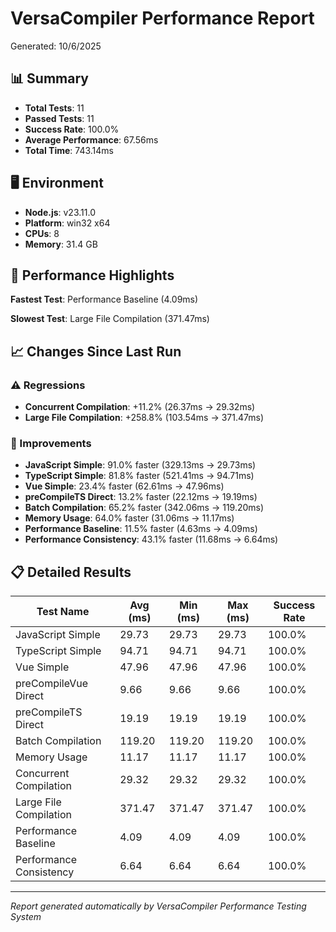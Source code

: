 # VersaCompiler Performance Report

Generated: 10/6/2025

## 📊 Summary

- **Total Tests**: 11
- **Passed Tests**: 11
- **Success Rate**: 100.0%
- **Average Performance**: 67.56ms
- **Total Time**: 743.14ms

## 🖥️ Environment

- **Node.js**: v23.11.0
- **Platform**: win32 x64
- **CPUs**: 8
- **Memory**: 31.4 GB


## 🚀 Performance Highlights

**Fastest Test**: Performance Baseline (4.09ms)

**Slowest Test**: Large File Compilation (371.47ms)

## 📈 Changes Since Last Run

### ⚠️ Regressions
- **Concurrent Compilation**: +11.2% (26.37ms → 29.32ms)
- **Large File Compilation**: +258.8% (103.54ms → 371.47ms)

### 🎯 Improvements
- **JavaScript Simple**: 91.0% faster (329.13ms → 29.73ms)
- **TypeScript Simple**: 81.8% faster (521.41ms → 94.71ms)
- **Vue Simple**: 23.4% faster (62.61ms → 47.96ms)
- **preCompileTS Direct**: 13.2% faster (22.12ms → 19.19ms)
- **Batch Compilation**: 65.2% faster (342.06ms → 119.20ms)
- **Memory Usage**: 64.0% faster (31.06ms → 11.17ms)
- **Performance Baseline**: 11.5% faster (4.63ms → 4.09ms)
- **Performance Consistency**: 43.1% faster (11.68ms → 6.64ms)

## 📋 Detailed Results

| Test Name | Avg (ms) | Min (ms) | Max (ms) | Success Rate |
|-----------|----------|----------|----------|--------------|
| JavaScript Simple | 29.73 | 29.73 | 29.73 | 100.0% |
| TypeScript Simple | 94.71 | 94.71 | 94.71 | 100.0% |
| Vue Simple | 47.96 | 47.96 | 47.96 | 100.0% |
| preCompileVue Direct | 9.66 | 9.66 | 9.66 | 100.0% |
| preCompileTS Direct | 19.19 | 19.19 | 19.19 | 100.0% |
| Batch Compilation | 119.20 | 119.20 | 119.20 | 100.0% |
| Memory Usage | 11.17 | 11.17 | 11.17 | 100.0% |
| Concurrent Compilation | 29.32 | 29.32 | 29.32 | 100.0% |
| Large File Compilation | 371.47 | 371.47 | 371.47 | 100.0% |
| Performance Baseline | 4.09 | 4.09 | 4.09 | 100.0% |
| Performance Consistency | 6.64 | 6.64 | 6.64 | 100.0% |

---

*Report generated automatically by VersaCompiler Performance Testing System*

